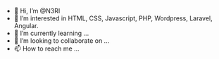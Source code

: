 - 👋 Hi, I’m @N3RI
- 👀 I’m interested in HTML, CSS, Javascript, PHP, Wordpress, Laravel, Angular.
- 🌱 I’m currently learning ...
- 💞️ I’m looking to collaborate on ...
- 📫 How to reach me ...

<!---
N3RI/N3RI is a ✨ special ✨ repository because its `README.md` (this file) appears on your GitHub profile.
You can click the Preview link to take a look at your changes.
--->

